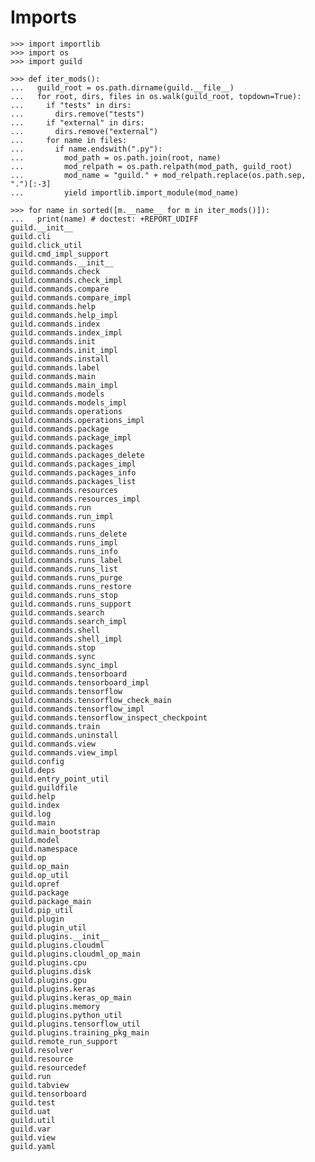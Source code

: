 # Imports

    >>> import importlib
    >>> import os
    >>> import guild

    >>> def iter_mods():
    ...   guild_root = os.path.dirname(guild.__file__)
    ...   for root, dirs, files in os.walk(guild_root, topdown=True):
    ...     if "tests" in dirs:
    ...       dirs.remove("tests")
    ...     if "external" in dirs:
    ...       dirs.remove("external")
    ...     for name in files:
    ...       if name.endswith(".py"):
    ...         mod_path = os.path.join(root, name)
    ...         mod_relpath = os.path.relpath(mod_path, guild_root)
    ...         mod_name = "guild." + mod_relpath.replace(os.path.sep, ".")[:-3]
    ...         yield importlib.import_module(mod_name)

    >>> for name in sorted([m.__name__ for m in iter_mods()]):
    ...   print(name) # doctest: +REPORT_UDIFF
    guild.__init__
    guild.cli
    guild.click_util
    guild.cmd_impl_support
    guild.commands.__init__
    guild.commands.check
    guild.commands.check_impl
    guild.commands.compare
    guild.commands.compare_impl
    guild.commands.help
    guild.commands.help_impl
    guild.commands.index
    guild.commands.index_impl
    guild.commands.init
    guild.commands.init_impl
    guild.commands.install
    guild.commands.label
    guild.commands.main
    guild.commands.main_impl
    guild.commands.models
    guild.commands.models_impl
    guild.commands.operations
    guild.commands.operations_impl
    guild.commands.package
    guild.commands.package_impl
    guild.commands.packages
    guild.commands.packages_delete
    guild.commands.packages_impl
    guild.commands.packages_info
    guild.commands.packages_list
    guild.commands.resources
    guild.commands.resources_impl
    guild.commands.run
    guild.commands.run_impl
    guild.commands.runs
    guild.commands.runs_delete
    guild.commands.runs_impl
    guild.commands.runs_info
    guild.commands.runs_label
    guild.commands.runs_list
    guild.commands.runs_purge
    guild.commands.runs_restore
    guild.commands.runs_stop
    guild.commands.runs_support
    guild.commands.search
    guild.commands.search_impl
    guild.commands.shell
    guild.commands.shell_impl
    guild.commands.stop
    guild.commands.sync
    guild.commands.sync_impl
    guild.commands.tensorboard
    guild.commands.tensorboard_impl
    guild.commands.tensorflow
    guild.commands.tensorflow_check_main
    guild.commands.tensorflow_impl
    guild.commands.tensorflow_inspect_checkpoint
    guild.commands.train
    guild.commands.uninstall
    guild.commands.view
    guild.commands.view_impl
    guild.config
    guild.deps
    guild.entry_point_util
    guild.guildfile
    guild.help
    guild.index
    guild.log
    guild.main
    guild.main_bootstrap
    guild.model
    guild.namespace
    guild.op
    guild.op_main
    guild.op_util
    guild.opref
    guild.package
    guild.package_main
    guild.pip_util
    guild.plugin
    guild.plugin_util
    guild.plugins.__init__
    guild.plugins.cloudml
    guild.plugins.cloudml_op_main
    guild.plugins.cpu
    guild.plugins.disk
    guild.plugins.gpu
    guild.plugins.keras
    guild.plugins.keras_op_main
    guild.plugins.memory
    guild.plugins.python_util
    guild.plugins.tensorflow_util
    guild.plugins.training_pkg_main
    guild.remote_run_support
    guild.resolver
    guild.resource
    guild.resourcedef
    guild.run
    guild.tabview
    guild.tensorboard
    guild.test
    guild.uat
    guild.util
    guild.var
    guild.view
    guild.yaml
